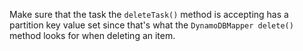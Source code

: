Make sure that the task the `deleteTask()` method is accepting has a partition key value set since that's what the 
`DynamoDBMapper delete()` method looks for when deleting an item.
